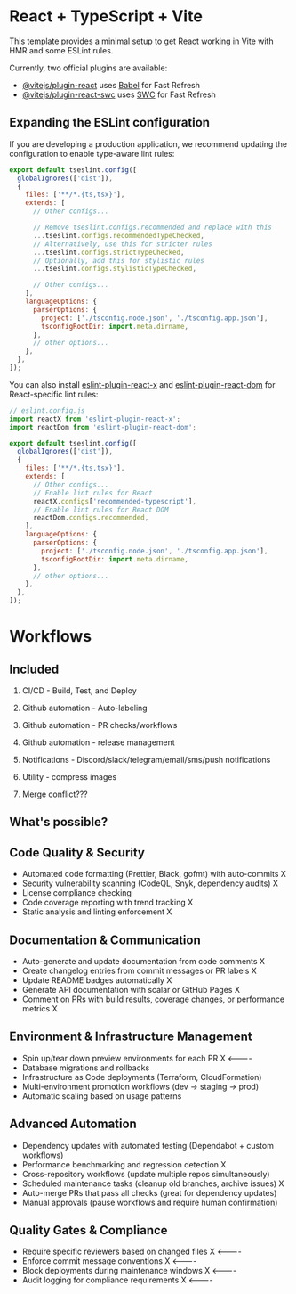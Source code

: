 # React + TypeScript + Vite

This template provides a minimal setup to get React working in Vite with HMR and some ESLint rules.

Currently, two official plugins are available:

- [@vitejs/plugin-react](https://github.com/vitejs/vite-plugin-react/blob/main/packages/plugin-react) uses [Babel](https://babeljs.io/) for Fast Refresh
- [@vitejs/plugin-react-swc](https://github.com/vitejs/vite-plugin-react/blob/main/packages/plugin-react-swc) uses [SWC](https://swc.rs/) for Fast Refresh

## Expanding the ESLint configuration

If you are developing a production application, we recommend updating the configuration to enable type-aware lint rules:

```js
export default tseslint.config([
  globalIgnores(['dist']),
  {
    files: ['**/*.{ts,tsx}'],
    extends: [
      // Other configs...

      // Remove tseslint.configs.recommended and replace with this
      ...tseslint.configs.recommendedTypeChecked,
      // Alternatively, use this for stricter rules
      ...tseslint.configs.strictTypeChecked,
      // Optionally, add this for stylistic rules
      ...tseslint.configs.stylisticTypeChecked,

      // Other configs...
    ],
    languageOptions: {
      parserOptions: {
        project: ['./tsconfig.node.json', './tsconfig.app.json'],
        tsconfigRootDir: import.meta.dirname,
      },
      // other options...
    },
  },
]);
```

You can also install [eslint-plugin-react-x](https://github.com/Rel1cx/eslint-react/tree/main/packages/plugins/eslint-plugin-react-x) and [eslint-plugin-react-dom](https://github.com/Rel1cx/eslint-react/tree/main/packages/plugins/eslint-plugin-react-dom) for React-specific lint rules:

```js
// eslint.config.js
import reactX from 'eslint-plugin-react-x';
import reactDom from 'eslint-plugin-react-dom';

export default tseslint.config([
  globalIgnores(['dist']),
  {
    files: ['**/*.{ts,tsx}'],
    extends: [
      // Other configs...
      // Enable lint rules for React
      reactX.configs['recommended-typescript'],
      // Enable lint rules for React DOM
      reactDom.configs.recommended,
    ],
    languageOptions: {
      parserOptions: {
        project: ['./tsconfig.node.json', './tsconfig.app.json'],
        tsconfigRootDir: import.meta.dirname,
      },
      // other options...
    },
  },
]);
```

# Workflows

## Included

1.  CI/CD - Build, Test, and Deploy
2.  Github automation - Auto-labeling
3.  Github automation - PR checks/workflows
4.  Github automation - release management

5.  Notifications - Discord/slack/telegram/email/sms/push notifications
6.  Utility - compress images
7.  Merge conflict???

## What's possible?

## Code Quality & Security

- Automated code formatting (Prettier, Black, gofmt) with auto-commits X
- Security vulnerability scanning (CodeQL, Snyk, dependency audits) X
- License compliance checking
- Code coverage reporting with trend tracking X
- Static analysis and linting enforcement X

## Documentation & Communication

- Auto-generate and update documentation from code comments X
- Create changelog entries from commit messages or PR labels X
- Update README badges automatically X
- Generate API documentation with scalar or GitHub Pages X
- Comment on PRs with build results, coverage changes, or performance metrics X

## Environment & Infrastructure Management

- Spin up/tear down preview environments for each PR X <----
- Database migrations and rollbacks
- Infrastructure as Code deployments (Terraform, CloudFormation)
- Multi-environment promotion workflows (dev → staging → prod)
- Automatic scaling based on usage patterns

## Advanced Automation

- Dependency updates with automated testing (Dependabot + custom workflows)
- Performance benchmarking and regression detection X
- Cross-repository workflows (update multiple repos simultaneously)
- Scheduled maintenance tasks (cleanup old branches, archive issues) X
- Auto-merge PRs that pass all checks (great for dependency updates)
- Manual approvals (pause workflows and require human confirmation)

## Quality Gates & Compliance

- Require specific reviewers based on changed files X <----
- Enforce commit message conventions X <----
- Block deployments during maintenance windows X <----
- Audit logging for compliance requirements X <----
